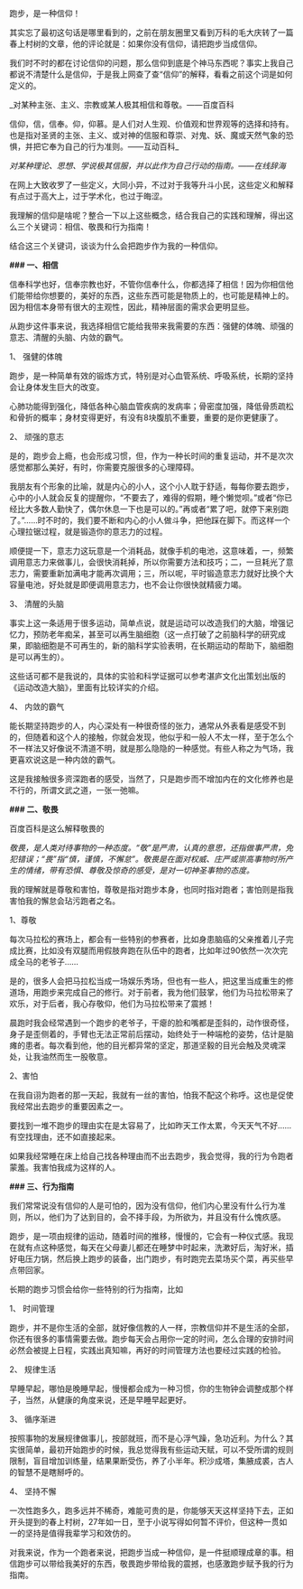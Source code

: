跑步，是一种信仰！

其实忘了最初这句话是哪里看到的，之前在朋友圈里又看到万科的毛大庆转了一篇春上村树的文章，他的评论就是：如果你没有信仰，请把跑步当成信仰。

我们时不时的都在讨论信仰的问题，那么信仰到底是个神马东西呢？事实上我自己都说不清楚什么是信仰，于是我上网查了查“信仰”的解释，看看之前这个词是如何定义的。

_对某种主张、主义、宗教或某人极其相信和尊敬。——百度百科

信仰，信，信奉。仰，仰慕。是人们对人生观、价值观和世界观等的选择和持有。也是指对圣贤的主张、主义、或对神的信服和尊崇、对鬼、妖、魔或天然气象的恐惧，并把它奉为自己的行为准则。——互动百科_

_对某种理论、思想、学说极其信服，并以此作为自己行动的指南。——在线辞海_

在网上大致收罗了一些定义，大同小异，不过对于我等升斗小民，这些定义和解释有点过于高大上，过于学术化，也过于晦涩。

我理解的信仰是啥呢？整合一下以上这些概念，结合我自己的实践和理解，得出这么三个关键词：相信、敬畏和行为指南！

结合这三个关键词，谈谈为什么会把跑步作为我的一种信仰。

**### 一、相信**

信奉科学也好，信奉宗教也好，不管你信奉什么，你都选择了相信！因为你相信他们能带给你想要的，美好的东西，这些东西可能是物质上的，也可能是精神上的。因为相信本身带有很大的主观性，因此，精神层面的需求会更明显些。

从跑步这件事来说，我选择相信它能给我带来我需要的东西：强健的体魄、顽强的意志、清醒的头脑、内敛的霸气。

1、 强健的体魄

跑步，是一种简单有效的锻炼方式，特别是对心血管系统、呼吸系统，长期的坚持会让身体发生巨大的改变。

心肺功能得到强化，降低各种心脑血管疾病的发病率；骨密度加强，降低骨质疏松和骨折的概率；身材变得更好，有没有8块腹肌不重要，重要的是你更健康了。

2、 顽强的意志

是的，跑步会上瘾，也会形成习惯，但，作为一种长时间的重复运动，并不是次次感觉都那么美好，有时，你需要克服很多的心理障碍。

我朋友有个形象的比喻，就是内心的小人，这个小人耽于舒适，每每你要去跑步，心中的小人就会反复的提醒你，“不要去了，难得的假期，睡个懒觉呗。”或者“你已经比大多数人勤快了，偶尔休息一下也是可以的。”再或者“累了吧，就停下来别跑了。”……时不时的，我们要不断和内心的小人做斗争，把他踩在脚下。而这样一个心理拉锯过程，就是锻造你的意志力的过程。

顺便提一下，意志力这玩意是一个消耗品，就像手机的电池，这意味着，一，频繁调用意志力来做事儿，会很快消耗掉，所以你需要方法和技巧；二，一旦耗光了意志力，需要重新加满电才能再次调用；三，所以呢，平时锻造意志力就好比换个大容量电池，好处就是即便调用意志力，也不会让你很快就精疲力竭。

3、 清醒的头脑

事实上这一条适用于很多运动，简单点说，就是运动可以改造我们的大脑，增强记忆力，预防老年痴呆，甚至可以再生脑细胞（这一点打破了之前脑科学的研究成果，即脑细胞是不可再生的，新的脑科学实验表明，在长期运动的帮助下，脑细胞是可以再生的）。

这些话可都不是我说的，具体的实验和科学证据可以参考湛庐文化出策划出版的《运动改造大脑》，里面有比较详实的介绍。

4、 内敛的霸气

能长期坚持跑步的人，内心深处有一种很奇怪的张力，通常从外表看是感受不到的，但随着和这个人的接触，你就会发现，他似乎和一般人不太一样，至于怎么个不一样法又好像说不清道不明，就是那么隐隐的一种感觉。有些人称之为气场，我更喜欢说这是一种内敛的霸气。 

这是我接触很多资深跑者的感受，当然了，只是跑步而不增加内在的文化修养也是不行的，所谓文武之道，一张一弛嘛。

**### 二、敬畏**

百度百科是这么解释敬畏的 

_敬畏，是人类对待事物的一种态度。“敬”是严肃，认真的意思，还指做事严肃，免犯错误；“畏”指“慎，谨慎，不懈怠”。敬畏是在面对权威、庄严或崇高事物时所产生的情绪，带有恐惧、尊敬及惊奇的感受，是对一切神圣事物的态度。_

我的理解就是尊敬和害怕，尊敬是指对跑步本身，也同时指对跑者；害怕则是指我害怕我的懈怠会玷污跑者之名。

1、尊敬

每次马拉松的赛场上，都会有一些特别的参赛者，比如身患脑癌的父亲推着儿子完成比赛，比如没有双腿而用假肢奔跑在队伍中的跑者，比如年过90依然一次次完成全马的老爷子……

是的，很多人会把马拉松当成一场娱乐秀场，但也有一些人，把这里当成重生的修道场，用跑步来完成自己的修行。对于前者，我为他们鼓掌，他们为马拉松带来了欢乐，对于后者，我心存敬仰，他们为马拉松带来了震撼！

晨跑时我会经常遇到一个跑步的老爷子，干瘪的脸和嘴都是歪斜的，动作很奇怪，身子是歪侧着的，手臂也无法正常前后摆动，始终处于一种端枪的姿势，估计是脑瘫的患者。每次看到他，他的目光都异常的坚定，那道坚毅的目光会触及灵魂深处，让我油然而生一股敬意。

2、害怕

在我自诩为跑者的那一天起，我就有一丝的害怕，怕我不配这个称呼。这也是促使我经常出去跑步的重要因素之一。

要找到一堆不跑步的理由实在是太容易了，比如昨天工作太累，今天天气不好……有空找理由，还不如直接起来。

如果我经常睡在床上给自己找各种理由而不出去跑步，我会觉得，我的行为令跑者蒙羞。我害怕我成为这样的人。

**### 三、行为指南**

我们常常说没有信仰的人是可怕的，因为没有信仰，他们内心里没有什么行为准则，所以，他们为了达到目的，会不择手段，为所欲为，并且没有什么愧疚感。

跑步，是一项由规律的运动，随着时间的推移，慢慢的，它会有一种仪式感。我现在就有点这种感觉，每天在父母妻儿都还在睡梦中时起来，洗漱好后，淘好米，插好电压力锅，然后换上跑步的装备，出门跑步，有时跑完去菜场买个菜，再买些早点带回家。

长期的跑步习惯会给你一些特别的行为指南，比如

1、 时间管理

跑步，并不是你生活的全部，就好像信教的人一样，宗教信仰并不是生活的全部，你还有很多的事情需要去做。跑步每天会占用你一定的时间，怎么合理的安排时间必然会被提上日程，实践出真知嘛，再好的时间管理方法也要经过实践的检验。

2、 规律生活

早睡早起，哪怕是晚睡早起，慢慢都会成为一种习惯，你的生物钟会调整成那个样子，当然，从健康的角度来说，还是早睡早起更好。 

3、 循序渐进

按照事物的发展规律做事儿，按部就班，而不是心浮气躁，急功近利。为什么？其实很简单，最初开始跑步的时候，我总觉得我有些运动天赋，可以不受所谓的规则限制，盲目增加训练量，结果果断受伤，养了小半年。积沙成塔，集腋成裘，古人的智慧不是瞎掰呼的。

4、 坚持不懈

一次性跑多久，跑多远并不稀奇，难能可贵的是，你能够天天这样坚持下去，正如开头提到的春上村树，27年如一日，至于小说写得如何暂不评价，但这种一贯如一的坚持是值得我辈学习和效仿的。

对我来说，作为一个跑者来说，把跑步当成一种信仰，是一件挺顺理成章的事。相信跑步可以带给我美好的东西，敬畏跑步带给我的震撼，也感激跑步赋予我的行为指南。